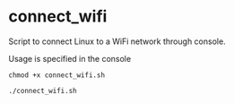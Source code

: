 # connect_wifi

Script to connect Linux to a WiFi network through console.

Usage is specified in the console

```chmod +x connect_wifi.sh```

```./connect_wifi.sh```
